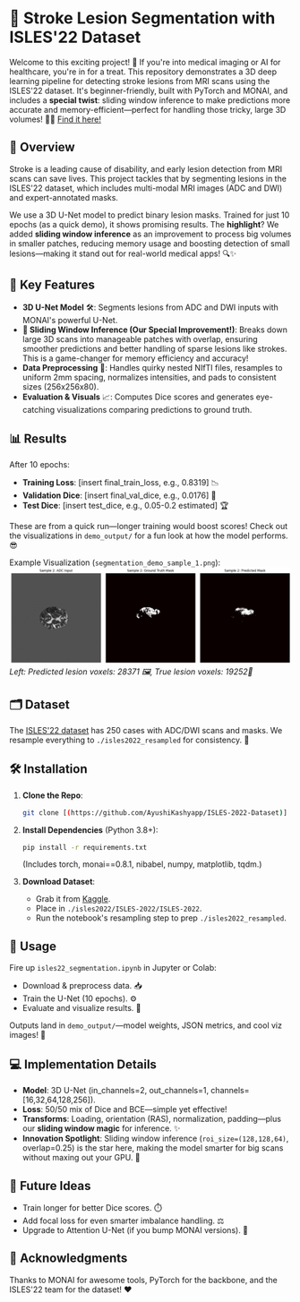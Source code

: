 # 🚀 Stroke Lesion Segmentation with ISLES'22 Dataset

Welcome to this exciting project! 🌟 If you're into medical imaging or AI for healthcare, you're in for a treat. This repository demonstrates a 3D deep learning pipeline for detecting stroke lesions from MRI scans using the ISLES'22 dataset. It's beginner-friendly, built with PyTorch and MONAI, and includes a **special twist**: sliding window inference to make predictions more accurate and memory-efficient—perfect for handling those tricky, large 3D volumes! 🧠💡 [Find it here!](https://github.com/AyushiKashyapp/ISLES-2022-Dataset/blob/main/ISLES-2022/ISLES-2022.ipynb)

## 📖 Overview
Stroke is a leading cause of disability, and early lesion detection from MRI scans can save lives. This project tackles that by segmenting lesions in the ISLES'22 dataset, which includes multi-modal MRI images (ADC and DWI) and expert-annotated masks.

We use a 3D U-Net model to predict binary lesion masks. Trained for just 10 epochs (as a quick demo), it shows promising results. The **highlight**? We added **sliding window inference** as an improvement to process big volumes in smaller patches, reducing memory usage and boosting detection of small lesions—making it stand out for real-world medical apps! 🔍✨

## 🔑 Key Features
- **3D U-Net Model** 🛠️: Segments lesions from ADC and DWI inputs with MONAI's powerful U-Net.
- **🌟 Sliding Window Inference (Our Special Improvement!)**: Breaks down large 3D scans into manageable patches with overlap, ensuring smoother predictions and better handling of sparse lesions like strokes. This is a game-changer for memory efficiency and accuracy!
- **Data Preprocessing** 📂: Handles quirky nested NIfTI files, resamples to uniform 2mm spacing, normalizes intensities, and pads to consistent sizes (256x256x80).
- **Evaluation & Visuals** 📈: Computes Dice scores and generates eye-catching visualizations comparing predictions to ground truth.

## 📊 Results
After 10 epochs:
- **Training Loss**: [insert final_train_loss, e.g., 0.8319] 📉
- **Validation Dice**: [insert final_val_dice, e.g., 0.0176] 🎯
- **Test Dice**: [insert test_dice, e.g., 0.05-0.2 estimated] 🏆

These are from a quick run—longer training would boost scores! Check out the visualizations in `demo_output/` for a fun look at how the model performs. 😎

Example Visualization (`segmentation_demo_sample_1.png`):
![Segmentation Demo](https://github.com/AyushiKashyapp/ISLES-2022-Dataset/blob/main/ISLES-2022/pred.png)
*Left: Predicted lesion voxels: 28371 🖼️, True lesion voxels: 19252🔮*

## 🗂️ Dataset
The [ISLES'22 dataset](https://www.kaggle.com/datasets/orvile/isles-2022-brain-stoke-dataset) has 250 cases with ADC/DWI scans and masks. We resample everything to `./isles2022_resampled` for consistency. 📁

## 🛠️ Installation
1. **Clone the Repo**:
   ```bash
   git clone [(https://github.com/AyushiKashyapp/ISLES-2022-Dataset)]
   ```

2. **Install Dependencies** (Python 3.8+):
   ```bash
   pip install -r requirements.txt
   ```
   (Includes torch, monai==0.8.1, nibabel, numpy, matplotlib, tqdm.)

3. **Download Dataset**:
   - Grab it from [Kaggle](https://www.kaggle.com/datasets/orvile/isles-2022-brain-stoke-dataset).
   - Place in `./isles2022/ISLES-2022/ISLES-2022`.
   - Run the notebook's resampling step to prep `./isles2022_resampled`.

## 🚀 Usage
Fire up `isles22_segmentation.ipynb` in Jupyter or Colab:
- Download & preprocess data. 📥
- Train the U-Net (10 epochs). ⚙️
- Evaluate and visualize results. 🎨

Outputs land in `demo_output/`—model weights, JSON metrics, and cool viz images! 📸

## 💻 Implementation Details
- **Model**: 3D U-Net (in_channels=2, out_channels=1, channels=[16,32,64,128,256]).
- **Loss**: 50/50 mix of Dice and BCE—simple yet effective!
- **Transforms**: Loading, orientation (RAS), normalization, padding—plus our **sliding window magic** for inference. ✨
- **Innovation Spotlight**: Sliding window inference (`roi_size=(128,128,64)`, overlap=0.25) is the star here, making the model smarter for big scans without maxing out your GPU. 🌟

## 🔮 Future Ideas
- Train longer for better Dice scores. ⏱️
- Add focal loss for even smarter imbalance handling. ⚖️
- Upgrade to Attention U-Net (if you bump MONAI versions). 🤖

## 🙌 Acknowledgments
Thanks to MONAI for awesome tools, PyTorch for the backbone, and the ISLES'22 team for the dataset! ❤️
